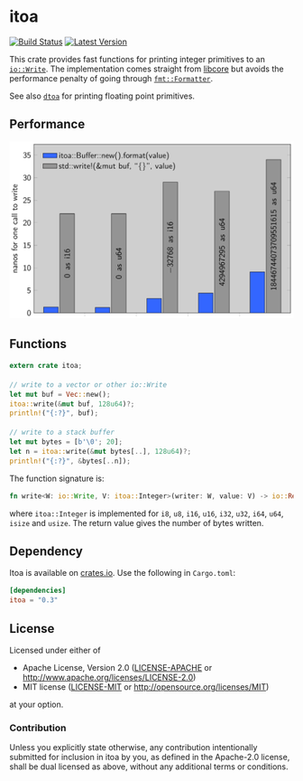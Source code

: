 itoa
====

[![Build Status](https://api.travis-ci.org/dtolnay/itoa.svg?branch=master)](https://travis-ci.org/dtolnay/itoa)
[![Latest Version](https://img.shields.io/crates/v/itoa.svg)](https://crates.io/crates/itoa)

This crate provides fast functions for printing integer primitives to an
[`io::Write`](https://doc.rust-lang.org/std/io/trait.Write.html). The
implementation comes straight from
[libcore](https://github.com/rust-lang/rust/blob/b8214dc6c6fc20d0a660fb5700dca9ebf51ebe89/src/libcore/fmt/num.rs#L201-L254)
but avoids the performance penalty of going through
[`fmt::Formatter`](https://doc.rust-lang.org/std/fmt/struct.Formatter.html).

See also [`dtoa`](https://github.com/dtolnay/dtoa) for printing floating point
primitives.

## Performance

![performance](https://raw.githubusercontent.com/dtolnay/itoa/master/performance.png)

## Functions

```rust
extern crate itoa;

// write to a vector or other io::Write
let mut buf = Vec::new();
itoa::write(&mut buf, 128u64)?;
println!("{:?}", buf);

// write to a stack buffer
let mut bytes = [b'\0'; 20];
let n = itoa::write(&mut bytes[..], 128u64)?;
println!("{:?}", &bytes[..n]);
```

The function signature is:

```rust
fn write<W: io::Write, V: itoa::Integer>(writer: W, value: V) -> io::Result<usize>
```

where `itoa::Integer` is implemented for `i8`, `u8`, `i16`, `u16`, `i32`, `u32`,
`i64`, `u64`, `isize` and `usize`. The return value gives the number of bytes
written.

## Dependency

Itoa is available on [crates.io](https://crates.io/crates/itoa). Use the
following in `Cargo.toml`:

```toml
[dependencies]
itoa = "0.3"
```

## License

Licensed under either of

 * Apache License, Version 2.0 ([LICENSE-APACHE](LICENSE-APACHE) or http://www.apache.org/licenses/LICENSE-2.0)
 * MIT license ([LICENSE-MIT](LICENSE-MIT) or http://opensource.org/licenses/MIT)

at your option.

### Contribution

Unless you explicitly state otherwise, any contribution intentionally submitted
for inclusion in itoa by you, as defined in the Apache-2.0 license, shall be
dual licensed as above, without any additional terms or conditions.
